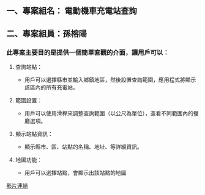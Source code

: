 ## 一、專案組名： 電動機車充電站查詢

## 二、專案組員：孫榕陽

### 此專案主要目的是提供一個簡單直觀的介面，讓用戶可以：

1. 查詢站點：

    * 用戶可以選擇縣市並輸入鄉鎮地區，然後設置查詢範圍，應用程式將顯示該區內的所有充電站。

2. 範圍設置：

    * 用戶可以使用滑桿來調整查詢範圍（以公尺為單位），查看不同範圍內的餐廳選項。

3. 顯示站點資訊：

    * 顯示縣市、區、站點的名稱、地址、等詳細資訊。


4. 地圖功能：

    * 用戶可以選擇站點，會顯示出該站點的地圖

[影片連結](https://youtu.be/EPfYvzc_lyQ?si=QPCFiIiEmNwqXFcE)

    